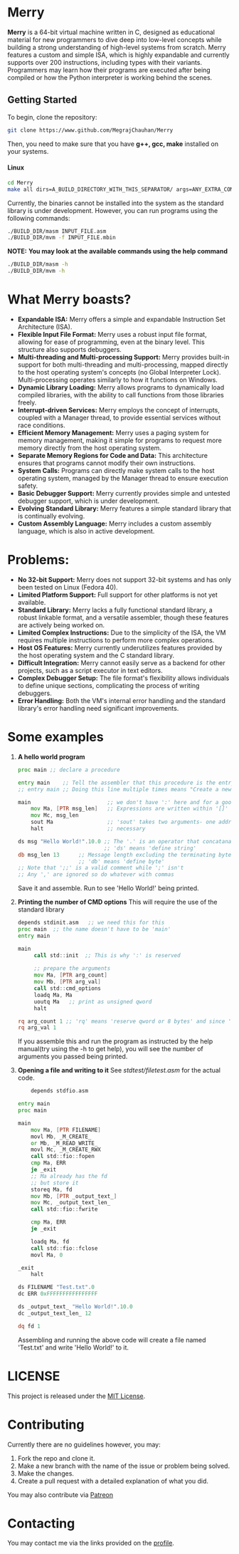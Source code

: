 # Merry

**Merry** is a 64-bit virtual machine written in C, designed as educational material for new programmers to dive deep into low-level concepts while building a strong understanding of high-level systems from scratch. Merry features a custom and simple ISA, which is highly expandable and currently supports over 200 instructions, including types with their variants. Programmers may learn how their programs are executed after being compiled or how the Python interpreter is working behind the scenes.

## Getting Started

To begin, clone the repository:

```bash
git clone https://www.github.com/MegrajChauhan/Merry

```
Then, you need to make sure that you have **g++, gcc, make** installed on your systems.

#### Linux
```bash
cd Merry
make all dirs=A_BUILD_DIRECTORY_WITH_THIS_SEPARATOR/ args=ANY_EXTRA_COMPILE_ARGUMENTS
```
Currently, the binaries cannot be installed into the system as the standard library is under development. However, you can run programs using the following commands:
```bash
./BUILD_DIR/masm INPUT_FILE.asm
./BUILD_DIR/mvm -f INPUT_FILE.mbin
```

**NOTE:** __You may look at the available commands using the help command__
```bash
./BUILD_DIR/masm -h
./BUILD_DIR/mvm -h
```

# What Merry boasts?
- **Expandable ISA:** Merry offers a simple and expandable Instruction Set Architecture (ISA).
- **Flexible Input File Format:** Merry uses a robust input file format, allowing for ease of programming, even at the binary level. This structure also supports debuggers.
- **Multi-threading and Multi-processing Support:** Merry provides built-in support for both multi-threading and multi-processing, mapped directly to the host operating system's concepts (no Global Interpreter Lock). Multi-processing operates similarly to how it functions on Windows.
- **Dynamic Library Loading:** Merry allows programs to dynamically load compiled libraries, with the ability to call functions from those libraries freely.
- **Interrupt-driven Services:** Merry employs the concept of interrupts, coupled with a Manager thread, to provide essential services without race conditions.
- **Efficient Memory Management:** Merry uses a paging system for memory management, making it simple for programs to request more memory directly from the host operating system.
- **Separate Memory Regions for Code and Data:** This architecture ensures that programs cannot modify their own instructions.
- **System Calls:** Programs can directly make system calls to the host operating system, managed by the Manager thread to ensure execution safety.
- **Basic Debugger Support:** Merry currently provides simple and untested debugger support, which is under development.
- **Evolving Standard Library:** Merry features a simple standard library that is continually evolving.
- **Custom Assembly Language:** Merry includes a custom assembly language, which is also in active development.

# Problems:
- **No 32-bit Support:** Merry does not support 32-bit systems and has only been tested on Linux (Fedora 40).
- **Limited Platform Support:** Full support for other platforms is not yet available.
- **Standard Library:** Merry lacks a fully functional standard library, a robust linkable format, and a versatile assembler, though these features are actively being worked on. 
- **Limited Complex Instructions:** Due to the simplicity of the ISA, the VM requires multiple instructions to perform more complex operations. 
- **Host OS Features:** Merry currently underutilizes features provided by the host operating system and the C standard library.
- **Difficult Integration:** Merry cannot easily serve as a backend for other projects, such as a script executor in text editors.
- **Complex Debugger Setup:** The file format's flexibility allows individuals to define unique sections, complicating the process of writing debuggers.
- **Error Handling:** Both the VM's internal error handling and the standard library's error handling need significant improvements.

# Some examples

1. **A hello world program**
   ```asm
   proc main ;; declare a procedure
   
   entry main    ;; Tell the assembler that this procedure is the entry
   ;; entry main ;; Doing this line multiple times means "Create a new thread that starts from the same address."
   
   main                        ;; we don't have ':' here and for a good reason
       mov Ma, [PTR msg_len]   ;; Expressions are written within '[]' and PTR is an operator which gives you the pointer to some variable
       mov Mc, msg_len
       sout Ma                 ;; 'sout' takes two arguments- one address to the string and one length of the string in 'Mc'
       halt                    ;; necessary
   
   ds msg "Hello World!".10.0 ;; The '.' is an operator that concatanates a number to a string
                              ;; 'ds' means 'define string'
   db msg_len 13      ;; Message length excluding the terminating byte
                      ;; 'db' means 'define byte'
   ;; Note that ';;' is a valid comment while ';' isn't
   ;; Any ',' are ignored so do whatever with commas
   ```
   Save it and assemble. Run to see 'Hello World!' being printed.

2. **Printing the number of CMD options**
   This will require the use of the standard library
   ```asm
   depends stdinit.asm   ;; we need this for this
   proc main  ;; the name doesn't have to be 'main'
   entry main

   main
        call std::init  ;; This is why ':' is reserved
        
        ;; prepare the arguments
        mov Ma, [PTR arg_count]
        mov Mb, [PTR arg_val]
        call std::cmd_options
        loadq Ma, Ma
        uoutq Ma   ;; print as unsigned qword
        halt

   rq arg_count 1 ;; 'rq' means 'reserve qword or 8 bytes' and since '1' was given, it will reserve exactly 1 qword
   rq arg_val 1
   ```
   If you assemble this and run the program as instructed by the help manual(try using the -h to get help), you will see the number of arguments you passed
   being printed.

3. **Opening a file and writing to it**
    See _stdtest/filetest.asm_ for the actual code.
    ```asm
        depends stdfio.asm

    entry main
    proc main

    main
        mov Ma, [PTR FILENAME]
        movl Mb, _M_CREATE_
        or Mb, _M_READ_WRITE_
        movl Mc, _M_CREATE_RWX
        call std::fio::fopen
        cmp Ma, ERR
        je _exit
        ;; Ma already has the fd
        ;; but store it
        storeq Ma, fd
        mov Mb, [PTR _output_text_]
        mov Mc, _output_text_len_
        call std::fio::fwrite

        cmp Ma, ERR
        je _exit

        loadq Ma, fd
        call std::fio::fclose
        movl Ma, 0

    _exit
        halt

    ds FILENAME "Test.txt".0
    dc ERR 0xFFFFFFFFFFFFFFFF

    ds _output_text_ "Hello World!".10.0
    dc _output_text_len_ 12

    dq fd 1
    ```
    Assembling and running the above code will create a file named 'Test.txt' and write 'Hello World!' to it.

# LICENSE
This project is released under the [MIT License](https://www.github.com/MegrajChauhan/Merry/master/LICENSE).

# Contributing
Currently there are no guidelines however, you may:
1. Fork the repo and clone it.
2. Make a new branch with the name of the issue or problem being solved.
3. Make the changes.
4. Create a pull request with a detailed explanation of what you did.

You may also contribute via [Patreon](https://www.patreon.com/AryanChauhan)

# Contacting
You may contact me via the links provided on the [profile](https://github.com/MegrajChauhan).